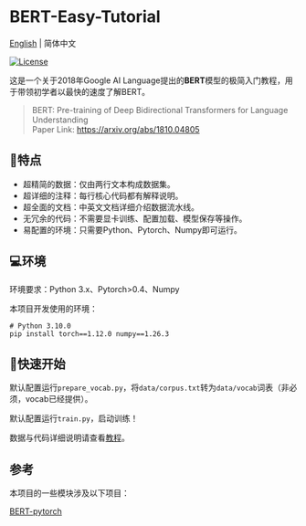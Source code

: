 # BERT-Easy-Tutorial

<a href="../README.md">English</a> | 简体中文</a>

[![License](https://img.shields.io/badge/license-Apache%202.0-green.svg)](LICENSE)

这是一个关于2018年Google AI Language提出的**BERT**模型的极简入门教程，用于带领初学者以最快的速度了解BERT。

> BERT: Pre-training of Deep Bidirectional Transformers for Language Understanding    
> Paper Link: https://arxiv.org/abs/1810.04805

## 🚩特点

- 超精简的数据：仅由两行文本构成数据集。
- 超详细的注释：每行核心代码都有解释说明。
- 超全面的文档：中英文文档详细介绍数据流水线。
- 无冗余的代码：不需要显卡训练、配置加载、模型保存等操作。
- 易配置的环境：只需要Python、Pytorch、Numpy即可运行。

## 💻环境

环境要求：Python 3.x、Pytorch>0.4、Numpy   

本项目开发使用的环境：
```shell
# Python 3.10.0
pip install torch==1.12.0 numpy==1.26.3
```

## 🚀快速开始

默认配置运行```prepare_vocab.py```，将```data/corpus.txt```转为```data/vocab```词表（非必须，vocab已经提供）。

默认配置运行```train.py```，启动训练！

数据与代码详细说明请查看<a href="Tutorial_zh.md">教程</a>。

## 参考

本项目的一些模块涉及以下项目：

[BERT-pytorch](https://github.com/codertimo/BERT-pytorch)

